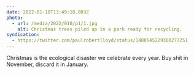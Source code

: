 ```yaml
---
date: 2022-01-10T13:49:18.803Z
photo:
  - url: /media/2022/010/p1/1.jpg
    alt: Christmas trees piled up in a park ready for recycling.
syndication:
  - https://twitter.com/paulrobertlloyd/status/1480545229300277251
---
```


Christmas is the ecological disaster we celebrate every year. Buy shit in November, discard it in January.
